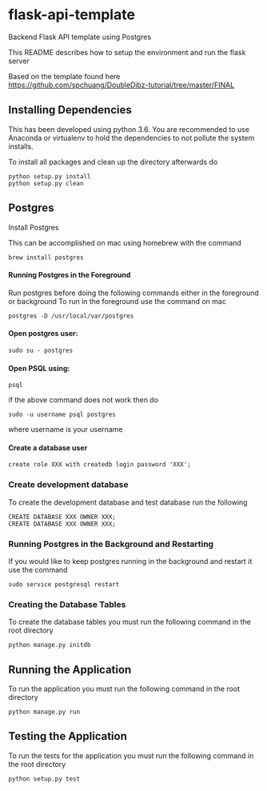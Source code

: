 # flask-api-template
Backend Flask API template using Postgres

This README describes how to setup the environment and run the flask server

Based on the template found here https://github.com/spchuang/DoubleDibz-tutorial/tree/master/FINAL

## Installing Dependencies
This has been developed using python 3.6. You are recommended to use Anaconda or virtualenv to hold the dependencies to not pollute the system installs.

To install all packages and clean up the directory afterwards do
```
python setup.py install
python setup.py clean
```

## Postgres

Install Postgres

This can be accomplished on mac using homebrew with the command
```
brew install postgres
```
#### Running Postgres in the Foreground
Run postgres before doing the following commands either in the foreground or background
To run in the foreground use the command on mac
```
postgres -D /usr/local/var/postgres
```

#### Open postgres user:
```
sudo su - postgres
```

#### Open PSQL using:
```
psql
```
if the above command does not work then do 
```
sudo -u username psql postgres
```
where username is your username

#### Create a database user
```
create role XXX with createdb login password 'XXX';
```

### Create development database
To create the development database and test database run the following
```
CREATE DATABASE XXX OWNER XXX;
CREATE DATABASE XXX OWNER XXX;
```

### Running Postgres in the Background and Restarting
If you would like to keep postgres running in the background and restart it use the command
```
sudo service postgresql restart
```

### Creating the Database Tables
To create the database tables you must run the following command in the root directory
```
python manage.py initdb
```

## Running the Application
To run the application you must run the following command in the root directory
```
python manage.py run
```

## Testing the Application
To run the tests for the application you must run the following command in the root directory
```
python setup.py test
```
